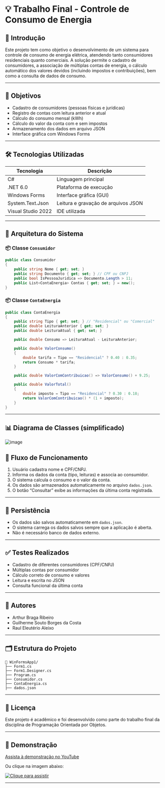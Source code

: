 # 💡 Trabalho Final - Controle de Consumo de Energia

## 📘 Introdução

Este projeto tem como objetivo o desenvolvimento de um sistema para controle de consumo de energia elétrica, atendendo tanto consumidores residenciais quanto comerciais. A solução permite o cadastro de consumidores, a associação de múltiplas contas de energia, o cálculo automático dos valores devidos (incluindo impostos e contribuições), bem como a consulta de dados de consumo.

---

## 🎯 Objetivos

- Cadastro de consumidores (pessoas físicas e jurídicas)
- Registro de contas com leitura anterior e atual
- Cálculo do consumo mensal (kWh)
- Cálculo do valor da conta com e sem impostos
- Armazenamento dos dados em arquivo JSON
- Interface gráfica com Windows Forms

---

## 🛠️ Tecnologias Utilizadas

| Tecnologia         | Descrição                          |
|--------------------|--------------------------------------|
| C#                 | Linguagem principal                  |
| .NET 6.0           | Plataforma de execução               |
| Windows Forms      | Interface gráfica (GUI)             |
| System.Text.Json   | Leitura e gravação de arquivos JSON |
| Visual Studio 2022 | IDE utilizada                        |

---

## 🧱 Arquitetura do Sistema

### 📦 Classe `Consumidor`
```csharp
public class Consumidor
{
    public string Nome { get; set; }
    public string Documento { get; set; } // CPF ou CNPJ
    public bool IsPessoaJuridica => Documento.Length > 11;
    public List<ContaEnergia> Contas { get; set; } = new();
}
```

### 📦 Classe `ContaEnergia`
```csharp
public class ContaEnergia
{
    public string Tipo { get; set; } // "Residencial" ou "Comercial"
    public double LeituraAnterior { get; set; }
    public double LeituraAtual { get; set; }

    public double Consumo => LeituraAtual - LeituraAnterior;

    public double ValorConsumo()
    {
        double tarifa = Tipo == "Residencial" ? 0.40 : 0.35;
        return Consumo * tarifa;
    }

    public double ValorComContribuicao() => ValorConsumo() + 9.25;

    public double ValorTotal()
    {
        double imposto = Tipo == "Residencial" ? 0.30 : 0.18;
        return ValorComContribuicao() * (1 + imposto);
    }
}
```

---

## 📊 Diagrama de Classes (simplificado)

![image](https://github.com/user-attachments/assets/a1f081ec-aa02-40ee-abfb-0d06d53be10c)


## 🔁 Fluxo de Funcionamento

1. Usuário cadastra nome e CPF/CNPJ.
2. Informa os dados da conta (tipo, leituras) e associa ao consumidor.
3. O sistema calcula o consumo e o valor da conta.
4. Os dados são armazenados automaticamente no arquivo `dados.json`.
5. O botão “Consultar” exibe as informações da última conta registrada.

---

## 💾 Persistência

- Os dados são salvos automaticamente em `dados.json`.
- O sistema carrega os dados salvos sempre que a aplicação é aberta.
- Não é necessário banco de dados externo.

---

## ✅ Testes Realizados

- Cadastro de diferentes consumidores (CPF/CNPJ)
- Múltiplas contas por consumidor
- Cálculo correto de consumo e valores
- Leitura e escrita no JSON
- Consulta funcional da última conta

---

## 👥 Autores

- Arthur Braga Ribeiro
- Guilherme Souto Borges da Costa
- Raul Eleutério Aleixo

---

## 🗂️ Estrutura do Projeto

```
📁 WinFormsApp1/
├── Form1.cs
├── Form1.Designer.cs
├── Program.cs
├── Consumidor.cs
├── ContaEnergia.cs
├── dados.json
```

---

## 📝 Licença

Este projeto é acadêmico e foi desenvolvido como parte do trabalho final da disciplina de Programação Orientada por Objetos.

---

## 🎥 Demonstração

[Assista à demonstração no YouTube](https://youtu.be/XXzHjpF9p2k)

Ou clique na imagem abaixo:

[![Clique para assistir](https://img.youtube.com/vi/XXzHjpF9p2k/0.jpg)](https://youtu.be/XXzHjpF9p2k)

---
